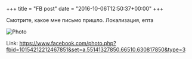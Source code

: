+++
title = "FB post"
date = "2016-10-06T12:50:37+00:00"
+++

Смотрите, какое мне письмо пришло. Локализация, епта

![Photo](https://scontent.xx.fbcdn.net/v/t1.0-0/s130x130/14581443_10154212212467851_3243010963087573102_n.jpg?oh=7fcda55ad41dd7a7687f9f3a3e91b8e3&oe=59624C34)


Link: https://www.facebook.com/photo.php?fbid=10154212212467851&set=a.55141327850.66510.630817850&type=3
